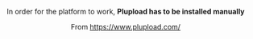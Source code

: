 
<p align="center">
In order for the platform to work, <b>Plupload has to be installed manually</b>
</p>
<p align="center">
From <a href="https://www.plupload.com/" target="_blank">https://www.plupload.com/</a>
</p>
